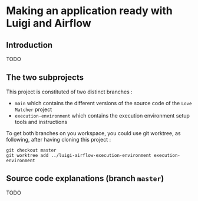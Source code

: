 # Making an application ready with Luigi and Airflow

## Introduction

TODO

## The two subprojects

This project is constituted of two distinct branches :

- `main` which contains the different versions of the source code of the 
  `Love Matcher` project
- `execution-environment` which contains the execution environment setup
  tools and instructions

To get both branches on you workspace, you could use git worktree, as
following, after having cloning this project :

```
git checkout master
git worktree add ../luigi-airflow-execution-environment execution-environment
```
## Source code explanations (branch `master`)
TODO